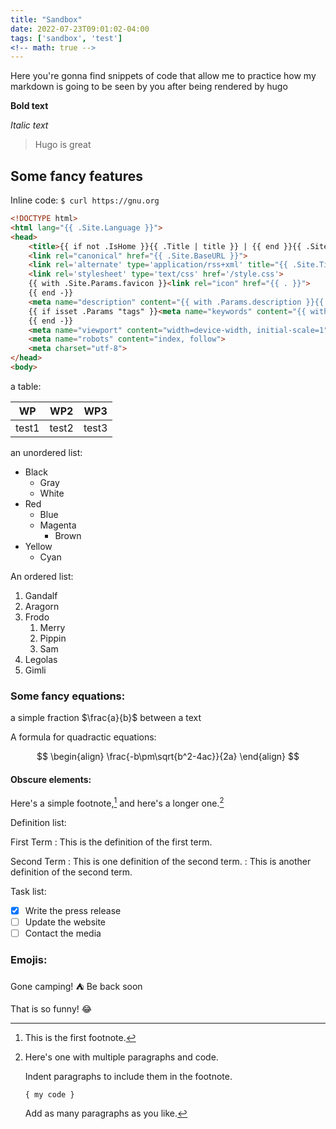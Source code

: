 ```yaml
---
title: "Sandbox"
date: 2022-07-23T09:01:02-04:00
tags: ['sandbox', 'test']
<!-- math: true -->
---
```


<!-- ![sandbox](cover.jpg) -->

Here you're gonna find snippets of code that allow me to practice how my markdown is going to be seen by you after being rendered by hugo

**Bold text**

*Italic text*

> Hugo is great

## Some fancy features

Inline code: `$ curl https://gnu.org`

```html
<!DOCTYPE html>
<html lang="{{ .Site.Language }}">
<head>
	<title>{{ if not .IsHome }}{{ .Title | title }} | {{ end }}{{ .Site.Title }}</title>
	<link rel="canonical" href="{{ .Site.BaseURL }}">
	<link rel='alternate' type='application/rss+xml' title="{{ .Site.Title }} RSS" href='/index.xml'>
	<link rel='stylesheet' type='text/css' href='/style.css'>
	{{ with .Site.Params.favicon }}<link rel="icon" href="{{ . }}">
	{{ end -}}
	<meta name="description" content="{{ with .Params.description }}{{ . }}{{ else }}{{ .Summary }}{{ end }}">
	{{ if isset .Params "tags" }}<meta name="keywords" content="{{ with .Params.tags }}{{ delimit . ", " }}{{ end }}">
	{{ end -}}
	<meta name="viewport" content="width=device-width, initial-scale=1">
	<meta name="robots" content="index, follow">
	<meta charset="utf-8">
</head>
<body>
```

a table:

WP|WP2|WP3|
---|---|---|
test1|test2|test3

an unordered list:

- Black
	- Gray
	- White
- Red
	- Blue
	- Magenta
		- Brown
- Yellow
	- Cyan

An ordered list:

1. Gandalf
2. Aragorn
3. Frodo
	1. Merry
	2. Pippin
	3. Sam
4. Legolas
5. Gimli


### Some fancy equations:

a simple fraction $\frac{a}{b}$ between a text

A formula for quadractic equations:

$$
\begin{align}
	\frac{-b\pm\sqrt{b^2-4ac}}{2a}
\end{align}
$$

#### Obscure elements:

Here's a simple footnote,[^1] and here's a longer one.[^bignote]

[^1]: This is the first footnote.

[^bignote]: Here's one with multiple paragraphs and code.

    Indent paragraphs to include them in the footnote.

    `{ my code }`

    Add as many paragraphs as you like.

Definition list:

First Term
: This is the definition of the first term.

Second Term
: This is one definition of the second term.
: This is another definition of the second term.

Task list:
- [x] Write the press release
- [ ] Update the website
- [ ] Contact the media

### Emojis:

Gone camping! ⛺ Be back soon

That is so funny! 😂